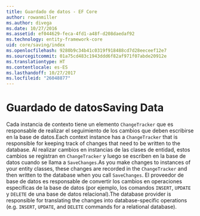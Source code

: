 ```yaml
---
title: Guardado de datos - EF Core
author: rowanmiller
ms.author: divega
ms.date: 10/27/2016
ms.assetid: ef044629-feca-4fd1-a48f-d208daedaf92
ms.technology: entity-framework-core
uid: core/saving/index
ms.openlocfilehash: 9280b9c34b41c0319f918488cd7d28eeceef12e7
ms.sourcegitcommit: 01a75cd483c1943ddd6f82af971f07abde20912e
ms.translationtype: HT
ms.contentlocale: es-ES
ms.lasthandoff: 10/27/2017
ms.locfileid: "26048877"
---
```

# <a name="saving-data"></a><span data-ttu-id="8b09a-102">Guardado de datos</span><span class="sxs-lookup"><span data-stu-id="8b09a-102">Saving Data</span></span>

<span data-ttu-id="8b09a-103">Cada instancia de contexto tiene un elemento `ChangeTracker` que es responsable de realizar el seguimiento de los cambios que deben escribirse en la base de datos.</span><span class="sxs-lookup"><span data-stu-id="8b09a-103">Each context instance has a `ChangeTracker` that is responsible for keeping track of changes that need to be written to the database.</span></span> <span data-ttu-id="8b09a-104">Al realizar cambios en instancias de las clases de entidad, estos cambios se registran en `ChangeTracker` y luego se escriben en la base de datos cuando se llama a `SaveChanges`.</span><span class="sxs-lookup"><span data-stu-id="8b09a-104">As you make changes to instances of your entity classes, these changes are recorded in the `ChangeTracker` and then written to the database when you call `SaveChanges`.</span></span> <span data-ttu-id="8b09a-105">El proveedor de base de datos es responsable de convertir los cambios en operaciones específicas de la base de datos (por ejemplo, los comandos `INSERT`, `UPDATE` y `DELETE` de una base de datos relacional).</span><span class="sxs-lookup"><span data-stu-id="8b09a-105">The database provider is responsible for translating the changes into database-specific operations (e.g. `INSERT`, `UPDATE`, and `DELETE` commands for a relational database).</span></span>
